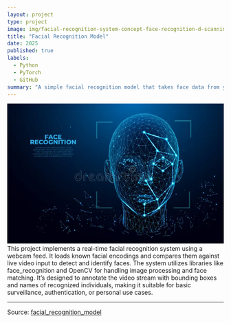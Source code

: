 ```yaml
---
layout: project
type: project
image: img/facial-recognition-system-concept-face-recognition-d-scanning-face-id-vector-wireframe-concept-biometric-scanning-facial-137534981.webp
title: "Facial Recognition Model"
date: 2025
published: true
labels:
  - Python
  - PyTorch
  - GitHub
summary: "A simple facial recognition model that takes face data from your web camera, stores it to train, then predicts if someone is one of the people the model is trained on."
---
```


<img class="img-fluid" src="img/facial-recognition-system-concept-face-recognition-d-scanning-face-id-vector-wireframe-concept-biometric-scanning-facial-137534981.webp">
This project implements a real-time facial recognition system using a webcam feed. It loads known facial encodings and compares them against live video input to detect and identify faces. The system utilizes libraries like face_recognition and OpenCV for handling image processing and face matching. It’s designed to annotate the video stream with bounding boxes and names of recognized individuals, making it suitable for basic surveillance, authentication, or personal use cases.

</pre>

<hr>

Source: <a href="https://github.com/noah-demers/facial_recognition_model"><i class="large github icon "></i>facial_recognition_model</a>
